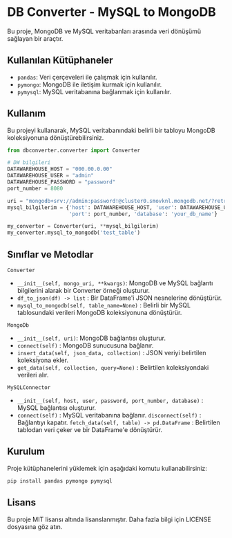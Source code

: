 # DB Converter - MySQL to MongoDB

Bu proje, MongoDB ve MySQL veritabanları arasında veri dönüşümü sağlayan bir araçtır.

## Kullanılan Kütüphaneler

- `pandas`: Veri çerçeveleri ile çalışmak için kullanılır.
- `pymongo`: MongoDB ile iletişim kurmak için kullanılır.
- `pymysql`: MySQL veritabanına bağlanmak için kullanılır.

## Kullanım

Bu projeyi kullanarak, MySQL veritabanındaki belirli bir tabloyu MongoDB koleksiyonuna dönüştürebilirsiniz.

```python
from dbconverter.converter import Converter

# DW bilgileri
DATAWAREHOUSE_HOST = "000.00.0.00"
DATAWAREHOUSE_USER = "admin"
DATAWAREHOUSE_PASSWORD = "password"
port_number = 8080

uri = "mongodb+srv://admin:password!@cluster0.smovknl.mongodb.net/?retryWrites=true&w=majority"
mysql_bilgilerim = {'host': DATAWAREHOUSE_HOST, 'user': DATAWAREHOUSE_USER, 'password': DATAWAREHOUSE_PASSWORD,
                    'port': port_number, 'database': 'your_db_name'}

my_converter = Converter(uri, **mysql_bilgilerim)
my_converter.mysql_to_mongodb('test_table')
```
## Sınıflar ve Metodlar
`Converter`
- `__init__(self, mongo_uri, **kwargs)`: MongoDB ve MySQL bağlantı bilgilerini alarak bir Converter örneği oluşturur.
- `df_to_json(df) -> list` : Bir DataFrame'i JSON nesnelerine dönüştürür. 
- `mysql_to_mongodb(self, table_name=None)` : Belirli bir MySQL tablosundaki verileri MongoDB koleksiyonuna dönüştürür.

`MongoDb`
- `__init__(self, uri)`: MongoDB bağlantısı oluşturur.
- `connect(self)` : MongoDB sunucusuna bağlanır.
- `insert_data(self, json_data, collection)` : JSON veriyi belirtilen koleksiyona ekler.
- `get_data(self, collection, query=None)` : Belirtilen koleksiyondaki verileri alır.

`MySQLConnector`
- `__init__(self, host, user, password, port_number, database)` : MySQL bağlantısı oluşturur.
- `connect(self)` : MySQL veritabanına bağlanır.
`disconnect(self)` : Bağlantıyı kapatır.
`fetch_data(self, table) -> pd.DataFrame` : Belirtilen tablodan veri çeker ve bir DataFrame'e dönüştürür.


## Kurulum

Proje kütüphanelerini yüklemek için aşağıdaki komutu kullanabilirsiniz:

```bash
pip install pandas pymongo pymysql
```

## Lisans

Bu proje MIT lisansı altında lisanslanmıştır. Daha fazla bilgi için LICENSE dosyasına göz atın.
